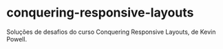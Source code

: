 # conquering-responsive-layouts
Soluções de desafios do curso Conquering Responsive Layouts, de Kevin Powell.
